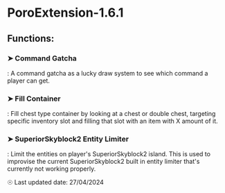 # PoroExtension-1.6.1

## Functions:
### ➤ Command Gatcha
: A command gatcha as a lucky draw system to see which command a player can get.
### ➤ Fill Container
: Fill chest type container by looking at a chest or double chest, targeting specific inventory slot and filling that slot with an item with X amount of it.
### ➤ SuperiorSkyblock2 Entity Limiter
: Limit the entities on player's SuperiorSkyblock2 island. This is used to improvise the current SuperiorSkyblock2 built in entity limiter that's currently not working properly.


☉ Last updated date: 27/04/2024
